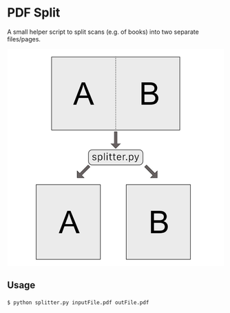 # PDF Split

A small helper script to split scans (e.g. of books) into two separate files/pages.

![splitter schematic](splitter.jpg)

## Usage

`$ python splitter.py inputFile.pdf outFile.pdf`